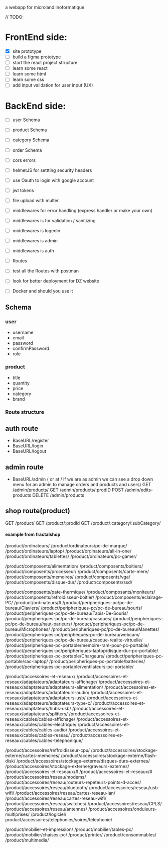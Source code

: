 a webapp for microland inoformatique

// TODO: 

# FrontEnd side:
- [x] site prototype
- [ ] build a figma prototype
- [ ] start the react project structure
- [ ] learn some react
- [ ] learn some html
- [ ] learn some css
- [ ] add input validation for user input (UX)

# BackEnd side:
- [ ] user Schema
- [ ] product Schema
- [ ] category Schema
- [ ] order Schema

- [ ] cors errors
- [ ] helmetJS for settting security headers
- [ ] use Oauth to login with google account
- [ ] jwt tokens 
- [ ] file upload with multer

- [ ] middlewares for error handling (express handler or make your own)
- [ ] middlewares is for validation / sanitizing 
- [ ] middlewares is logedin
- [ ] middlewares is admin
- [ ] middlewares is auth

- [ ] Routes
- [ ] test all the Routes with postman

- [ ]  look for better deployment for DZ website
- [ ]  Docker and should you use it

## Schema 
### user 
- username
- email
- password
- confirmPassword
- role
### product 
- title
- quantity
- price 
- category
- brand

### Route structure 
## auth route
- BaseURL/register
- BaseURL/login
- BaseURL/logout

## admin route
- BaseURL/admin ( or at / if we are as admin we can see a drop down menu for an admin to manage orders and products and users)
  GET    /admin/products/
  GET    /admin/products/:prodID
  POST   /admin/edits-products
  DELETE /admin/products

## shop route(product)
  GET /product/
  GET /product/:prodId
  GET /product/:category/:subCategory/

#### example from fractalshop
/product/ordinateurs/
/product/ordinateurs/pc-de-marque/
/product/ordinateurs/laptop/
/product/ordinateurs/all-in-one/
/product/ordinateurs/tablettes/
/product/ordinateurs/pc-gamer/

/product/composents/alimentation/
/product/composents/boitiers/
/product/composents/processeur/
/product/composents/carte-mere/
/product/composents/memoires/
/product/composents/vga/
/product/composents/disque-dur/
/product/composents/ssd/

/product/composents/pate-thermique/
/product/composants/moniteurs/
/product/composents/refroidisseur-boitier/
/product/composents/eclairage-PC/
/product/ordinateurs/#
/product/peripheriques-pc/pc-de-bureau/Claviers/
/product/peripheriques-pc/pc-de-bureau/souris/
/product/peripheriques-pc/pc-de-bureau/Tapis-De-Souris/
/product/peripheriques-pc/pc-de-bureau/casques/
/product/peripheriques-pc/pc-de-bureau/haut-parleurs/
/product/peripheriques-pc/pc-de-bureau/Microphones/
/product/peripheriques-pc/pc-de-bureau/Manettes/
/product/peripheriques-pc/peripheques-pc-de-bureau/webcam/
/product/peripheriques-pc/pc-de-bureau/casque-realite-virtuelle/
/product/peripheriques-pc-portable/memoire-ram-pour-pc-portable/
/product/peripheriques-pc/peripheriques-laptop/disque-dur-pc-portable/
/product/peripheriques-pc-portable/Chargeurs/
/product/peripheriques-pc-portable/sac-laptop/
/product/peripheriques-pc-portable/batteries/
/product/peripheriques-pc-portable/ventilateurs-pc-portable/


/product/accessoires-et-reseaux/
/product/accessoires-et-reseaux/adaptateurs/adaptateurs-affichage/
/product/accessoires-et-reseaux/adaptateurs/adaptateurs-alimentation/
/product/accessoires-et-reseaux/adaptateurs/adaptateurs-audio/
/product/accessoires-et-reseaux/adaptateurs/adaptateurs-usb/
/product/accessoires-et-reseaux/adaptateurs/adaptateurs-type-c/
/product/accessoires-et-reseaux/adaptateurs/hubs-usb/
/product/accessoires-et-reseaux/adaptateurs/splitters/
/product/accessoires-et-reseaux/cables/cables-affichage/
/product/accessoires-et-reseaux/cables/cables-electrique/
/product/accessoires-et-reseaux/cables/cables-audio/
/product/accessoires-et-reseaux/cables/cables-reseau/
/product/accessoires-et-reseaux/cables/cables-telephonique/

/product/accessoires/reffroidisseur-cpu/
/product/accessoires/stockage-externe/cartes-memoires/
/product/accessoires/stockage-externe/flash-disk/
/product/accessoires/stockage-externe/disques-durs-externes/
/product/accessoires/stockage-externe/graveurs-externes/
/product/accessoires-et-reseaux/#
/product/accessoires-et-reseaux/#
/product/accessoires/reseau/modems/
/product/accessoires/reseau/routeurs-repeteurs-points-d-acces/
/product/accessoires/reseau/bluetooth/
/product/accessoires/reseau/usb-wifi/
/product/accessoires/reseau/cartes-reseau-lan/
/product/accessoires/reseau/cartes-reseau-wifi/
/product/accessoires/reseau/switches/
/product/accessoires/reseau/CPLS/
/product/accessoires/reseau/antennes/
/product/accessoires/onduleurs-multiprises/
/product/logiciel/
product/accessoires/telephonies/soires/telephonie/

/product/mobilier-et-impression/
/product/mobilier/tables-pc/
/product/mobilier/chaises-pc/
/product/printer/
/product/consommables/
/product/multimedia/


